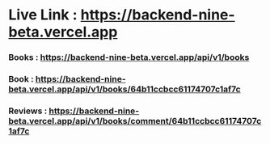 # Live Link : https://backend-nine-beta.vercel.app

### Books : https://backend-nine-beta.vercel.app/api/v1/books
### Book : https://backend-nine-beta.vercel.app/api/v1/books/64b11ccbcc61174707c1af7c
### Reviews : https://backend-nine-beta.vercel.app/api/v1/books/comment/64b11ccbcc61174707c1af7c


